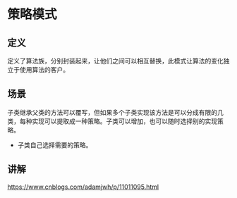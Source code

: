 # 策略模式
## 定义
定义了算法族，分别封装起来，让他们之间可以相互替换，此模式让算法的变化独立于使用算法的客户。

## 场景
子类继承父类的方法可以覆写，但如果多个子类实现该方法是可以分成有限的几类，每种实现可以提取成一种策略。子类可以增加，也可以随时选择别的实现策略。

- 子类自己选择需要的策略。

## 讲解
https://www.cnblogs.com/adamjwh/p/11011095.html